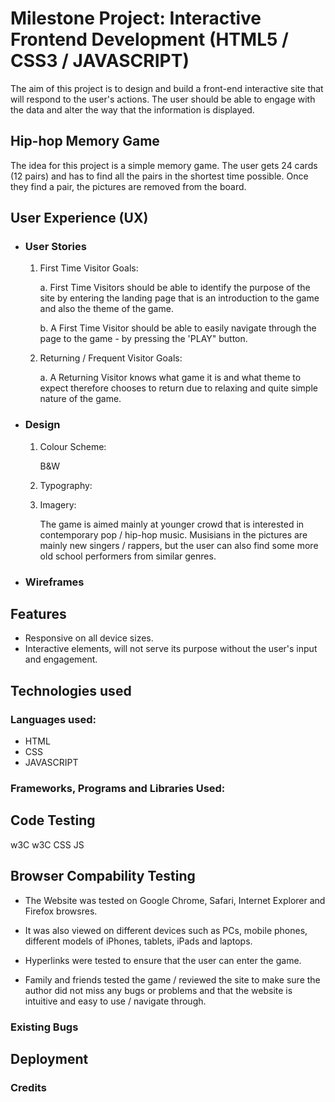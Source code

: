 # Milestone Project: Interactive Frontend Development (HTML5 / CSS3 / JAVASCRIPT)

The aim of this project is to design and build a front-end interactive site that will respond to the user's actions.
The user should be able to engage with the data and alter the way that the information is displayed.


## Hip-hop Memory Game

The idea for this project is a simple memory game. The user gets 24 cards (12 pairs) and has to find all the pairs in the shortest time possible. Once they find a pair, the pictures are removed from the board.


## User Experience (UX)

  * ### User Stories

    1. First Time Visitor Goals:

       a. First Time Visitors should be able to identify the purpose of the site by entering the landing page that is an          introduction to the game and also the theme of the game.

       b. A First Time Visitor should be able to easily navigate through the page to the game - by pressing the 'PLAY" button.

    2. Returning / Frequent Visitor Goals:

       a. A Returning Visitor knows what game it is and what theme to expect therefore chooses to return due to relaxing and quite simple nature of the game. 


* ### Design

    1. Colour Scheme:
       
       B&W

    2. Typography:



    3. Imagery:
       
       The game is aimed mainly at younger crowd that is interested in contemporary pop / hip-hop music. Musisians in the pictures are mainly new singers / rappers, but the user can also find some more old school performers from similar genres.

    
* ### Wireframes


## Features

   * Responsive on all device sizes.
   * Interactive elements, will not serve its purpose without the user's input and engagement.


## Technologies used
  
  ### Languages used:

   * HTML
   * CSS
   * JAVASCRIPT

  ### Frameworks, Programs and Libraries Used:


## Code Testing

w3C
w3C CSS
JS

## Browser Compability Testing
  
   * The Website was tested on Google Chrome, Safari, Internet Explorer and Firefox browsres.

   * It was also viewed on different devices such as PCs, mobile phones, different models of iPhones, tablets, iPads and laptops.

   * Hyperlinks were tested to ensure that the user can enter the game.

   * Family and friends tested the game / reviewed the site to make sure the author did not miss any bugs or problems and that 
     the website is intuitive and easy to use / navigate through.

### Existing Bugs


## Deployment

### Credits